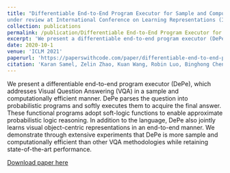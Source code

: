 ```yaml
---
title: "Differentiable End-to-End Program Executor for Sample and Computationally Efficient VQA 
under review at International Conference on Learning Representations (ICLR) 2021"
collection: publications
permalink: /publication/Differentiable End-to-End Program Executor for Sample and Computationally Efficient VQA
excerpt: 'We present a differentiable end-to-end program executor (DePe), which addresses Visual Question Answering (VQA) in a sample and computationally efficient manner. DePe parses the question into probabilistic programs and softly executes them to acquire the final answer. These functional programs adopt soft-logic functions to enable approximate probabilistic logic reasoning. In addition to the language, DePe also jointly learns visual object-centric representations in an end-to-end manner. We demonstrate through extensive experiments that DePe is more sample and computationally efficient than other VQA methodologies while retaining state-of-the-art performance.'
date: 2020-10-1
venue: 'ICLM 2021'
paperurl: 'https://paperswithcode.com/paper/differentiable-end-to-end-program-executor'
citation: 'Karan Samel, Zelin Zhao, Kuan Wang, Robin Luo, Binghong Chen, Le Song'
---
```

We present a differentiable end-to-end program executor (DePe), which addresses Visual Question Answering (VQA) in a sample and computationally efficient manner. DePe parses the question into probabilistic programs and softly executes them to acquire the final answer. These functional programs adopt soft-logic functions to enable approximate probabilistic logic reasoning. In addition to the language, DePe also jointly learns visual object-centric representations in an end-to-end manner. We demonstrate through extensive experiments that DePe is more sample and computationally efficient than other VQA methodologies while retaining state-of-the-art performance.

[Download paper here](https://paperswithcode.com/paper/differentiable-end-to-end-program-executor)